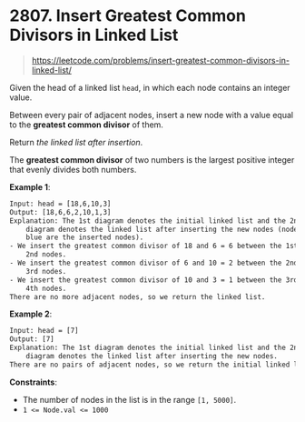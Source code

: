 # 2807. Insert Greatest Common Divisors in Linked List

> <https://leetcode.com/problems/insert-greatest-common-divisors-in-linked-list/>

Given the head of a linked list `head`, in which each node contains an integer
value.

Between every pair of adjacent nodes, insert a new node with a value equal to
the **greatest common divisor** of them.

Return *the linked list after insertion*.

The **greatest common divisor** of two numbers is the largest positive integer
that evenly divides both numbers.

**Example 1**:

```txt
Input: head = [18,6,10,3]
Output: [18,6,6,2,10,1,3]
Explanation: The 1st diagram denotes the initial linked list and the 2nd
    diagram denotes the linked list after inserting the new nodes (nodes in
    blue are the inserted nodes).
- We insert the greatest common divisor of 18 and 6 = 6 between the 1st and the
    2nd nodes.
- We insert the greatest common divisor of 6 and 10 = 2 between the 2nd and the
    3rd nodes.
- We insert the greatest common divisor of 10 and 3 = 1 between the 3rd and the
    4th nodes.
There are no more adjacent nodes, so we return the linked list.
```

**Example 2**:

```txt
Input: head = [7]
Output: [7]
Explanation: The 1st diagram denotes the initial linked list and the 2nd
    diagram denotes the linked list after inserting the new nodes.
There are no pairs of adjacent nodes, so we return the initial linked list.
```

**Constraints**:

- The number of nodes in the list is in the range `[1, 5000]`.
- `1 <= Node.val <= 1000`
